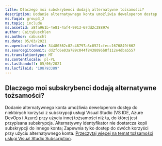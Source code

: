 ```yaml
---
title: Dlaczego moi subskrybenci dodają alternatywne tożsamości?
description: Dodanie alternatywnego konta umożliwia deweloperom dostęp do niektórych korzyści z subskrypcji programu Visual Studio (VS IDE, Azure DevOps...
ms.faqid: group3_2
ms.topic: include
ms.assetid: a8fa961b-4e81-4af4-9913-67dd2c28897e
author: CaityBuschlen
ms.author: cabuschl
ms.date: 05/03/2021
ms.openlocfilehash: 34480362c02c48797a3c0521cfecc1676849f662
ms.sourcegitcommit: dd2fc6e03a789c044f8438096b8f112e4dba5557
ms.translationtype: MT
ms.contentlocale: pl-PL
ms.lasthandoff: 05/06/2021
ms.locfileid: "108793389"
---
```

## <a name="what-does-it-mean-when-my-subscribers-add-alternate-identities"></a>Dlaczego moi subskrybenci dodają alternatywne tożsamości?

Dodanie alternatywnego konta umożliwia deweloperom dostęp do niektórych korzyści z subskrypcji usługi Visual Studio (VS IDE, Azure DevOps i Azure) przy użyciu innej tożsamości niż ta, do której jest przypisana subskrypcja. Alternatywny identyfikator nie dostarcza kopii subskrypcji do innego konta; Zapewnia tylko dostęp do dwóch korzyści przy użyciu alternatywnego konta. [Przeczytaj więcej na temat tożsamości usługi Visual Studio Subscription](https://docs.microsoft.com/visualstudio/subscriptions/vs-alternate-identity).
